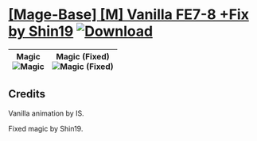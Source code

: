 # [\[Mage-Base\] \[M\] Vanilla FE7-8 +Fix by Shin19](https://git.io/J1jiO) [![Download](https://img.shields.io/badge/Download--red?style=social&logo=github)](https://git.io/J1jiA)

| <b>Magic</b><br/><img alt="Magic" src="https://git.io/JnOyx"/> | <b>Magic (Fixed)</b><br/><img alt="Magic (Fixed)" src="https://git.io/JnO78"/> |
| :---: | :---: |

## Credits

Vanilla animation by IS. 

Fixed magic by Shin19.

